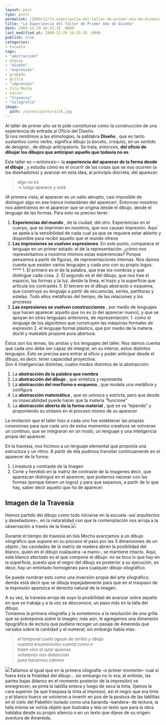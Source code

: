 ```yaml
---
layout: post
type: posts
permalink: /2009/12/la-experiencia-del-taller-de-primer-ano-de-diseno/
title: "La Experiencia del Taller de Primer Año de Diseño"
date: 2009-12-29 16:15:35 -0000
last_modified_at: 2009-12-29 16:15:35 -0000
publish: true
categories:
- escuela
tags:
- "abstracción"
- dibujo
- "diseño"
- "expresión"
- grabado
- grilla
- "impresión"
- Isla Mocha
- taller
- "travesía"
- "xilografía"
image:
  path: /assets/pintura/16.jpg
---
```

Al taller de primer año se le pide constituirse como la construcción de una experiencia de entrada al Oficio del Diseño.  
Si nos remitimos a las etimologías, la pablabra **Diseño** , que es tanto sustantivo como verbo, significa dibujo (o boceto, croquis), en un sentido de _designio_ , de dibujo anticipatorio. Se trata, entonces, **del oficio de dibujar los dibujos que anticipan aquello que todavía no es**.

Este taller es —entonces— la **experiencia del aparecer de la forma desde el dibujo** , y estudia cómo es el ocurrir de las cosas que se nos ocurren (a los diseñadores) y avanzar en esta idea, al principio discreta, del aparecer:

> algo no es  
> → luego aparece y está

(A primera vista, el aparecer es un salto abrupto, casi imposible de distinguir algo en ese trance instantáneo del aparecer). Entonces nosotros nos adentramos en el aparecer que se origina desde el dibujo, desde el lenguaje de las formas. Para esto es preciso tener:

  1. **Experiencias del mundo** , de la ciudad, del otro. Experiencias en el cuerpo, que se imprimen en nosotros, que nos causan impresión. Aquí se apela a la sensibilidad de cada cual ya que se requiere estar abierto y disponible para recibir aquello que el mundo ofrece
  2. **Las impresiones se vuelven expresiones**. En este punto, comparece el lenguaje en un primer estado: el de la representación. ¿cómo nos representamos a nosotros mismos estas experiencias? Porque pensamos a partir de figuras, de representaciones internas. Nos damos cuenta que existen varios lenguajes y cada uno con su propio logos. ****
    1. El primero es el de la palabra, que trae los nombras y que distingue cada cosa.
    2. El segundo es el del dibujo, que nos trae el espacio, las formas y la luz, desde la línea, el trazo y la superficie que articula los contrastes
    3. El tercero es el dibujo abstracto o esquema, que construye su lenguaje a partir de secuencias, series, partituras y estelas. Todo ellos metáforas del tiempo, de las relaciones y los procesos
  3. **Las expresiones se vuelven construcciones** , por medio de lenguajes que hacen aparecer aquello que no es (o del aparecer nuevo), y que se apoyan en otros lenguajes anteriores, de representación: [](http://www.ead.pucv.cl/wp-content/archivos/2009/12/Taller-Dise%C3%B1o-1-2009.009.png)
    1. como el lenguaje de los algoritmos que construyen las máquinas formales de expresión
    2. el lenguaje formal plástico, que por medio de la materia dúctil y maleable propone pura abertura.

Éstos son los temas, las aristas y los lenguajes del taller. Nos damos cuenta que cada uno debe ser capaz de integrar, en su interior, estos distintos lenguajes. Ésto se precisa para entrar al oficio y poder anticipar desde el dibujo, es decir, tener capacidad proyectiva.  
Son 4 inteligencias distintas, cuatro modos distintos de la abstracción:

  1. La **abstracción de la palabra que nombra**
  2. La **abstracción del dibujo** , que sintetiza y representa
  3. La **abstracción del morfismo o esquema** , que modela una metáfora y configura
  4. La **abstracción matemática** , que es unívoca y estricta, pero que desde su impecabilidad puede hacer que la materia “funcione”
  5. La **abstracción abierta de la forma material** , que se va “tejiendo” y proponiendo su sintaxis en el proceso mismo de su aparecer

La invitación que el taller hizo a cada uno fue establecer las propias conexiones para que cada uno de estos momentos creativos se volvieran un contínuo, que se integraran en un modo, un lenguaje y una inteligencia propia del aparecer.

En la travesía, nos hicimos a un lenguaje elemental que proponía una estructura y un ritmo. A partir de ella pudimos transitar contínuamente en el aparecer de la forma:

  1. Lineatura y contraste de la imagen
  2. Corte y hendido en la matriz de contraste de la imagenes decir, que aparezcan distingos en el aparecer, que podamos razonar con las formas (porque tienen un logos) y para que sepamos, a partir de lo que hay, saber decir aquello que ha de aparecer.

## Imagen de la Travesía

Hemos partido del dibujo como todo iniciarse en la escuela –así arquitectos y deseñadores–, en la naturalidad con que la contemplación nos arroja a la observación a través de la línea.[![](http://www.ead.pucv.cl/wp-content/archivos/2009/12/Xilo_Fattori_web-260x136.jpg)](http://www.ead.pucv.cl/wp-content/archivos/2009/12/Xilo_Fattori_web.jpg "Xilografía 1")

Durante el tiempo de travesía en Isla Mocha avanzamos a un dibujo xilográfico que supone en su proceso el paso por las 3 dimensiones de un _objeto_ ; las cavidades de la matriz de madera abren la posibilidad del blanco, quien en el dibujo cualquiera –a mano–, se mantiene intacto. Aquí, este blanco afectado es el que compone el dibujo: no se toca lo que hay en la superficie, puesto que el negro del dibujo es posterior a su ejecución, es decir, hay un entintado homogéneo para cualquier dibujo xilográfico.

Se puede nombrar esto como una inversión propia del arte xilográfico; demás está decir que se dibuja espejadamente para que en el traspaso de la impresión aparezca el derecho natural de la imagen.

A su vez, la travesía arroja de suyo la posibilidad de avanzar sobre aquello en que se trabaja y a la vez se desconoce; un paso más en la talla del dibujo.  
Tomamos la primera xilografía y la sometemos a la resolución de una grilla que se sobreponía sobre la imagen; más aún, le agregamos una dimensión tipográfica de lectura que pudiera recoger un pasaje de Amereida que versaba sobre la cantidad y el numeral; sin embargo había más:

> _el temporal cuela aguas de arriba y abajo  
> vuestra enumeración cuenta como ir  
> traen vino al azar quienes  
> voladores nos distancian  
> para hacernos camino_

[![](http://www.ead.pucv.cl/wp-content/archivos/2009/12/xilo_camino_web-260x131.jpg)](http://www.ead.pucv.cl/wp-content/archivos/2009/12/xilo_camino_web.jpg "Xilografía 2")Tallamos al igual que en la primera xilografía –o primer momento– cual si fuera ésta la finalidad del dibujo… sin embargo no lo era; al entintar, las partes bajas (blanco en el momento posterior de la impresión) se ennegrecen, se pinta la tablilla entera y luego de seca la tinta, lijamos la cara superior (la que traspasa la tinta al impreso), así el negro que era tinta y el blanco hueco se volvieron a invertir en pos de la postura de las tablillas en el cielo del Pabellón Isolado como una baranda –bandera– de lectura; la talla misma se volvía objeto que ilustraba y leía un texto que para la obra hablaba desde su propio silencio o en un texto que dijese de su origen: aventura de Amereida.
